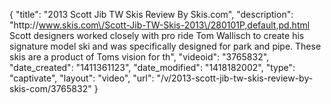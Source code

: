 {
    "title": "2013 Scott Jib TW Skis Review By Skis.com",
    "description": "http:\/\/www.skis.com\/Scott-Jib-TW-Skis-2013\/280101P,default,pd.html  Scott designers worked closely with pro ride Tom Wallisch to create his signature model ski and was specifically designed for park and pipe. These skis are a product of Toms vision for th",
    "videoid": "3765832",
    "date_created": "1411361123",
    "date_modified": "1418182002",
    "type": "captivate",
    "layout": "video",
    "url": "\/v\/2013-scott-jib-tw-skis-review-by-skis-com\/3765832"
}